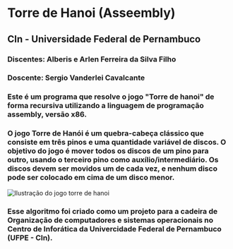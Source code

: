 # Torre de Hanoi (Asseembly)
## CIn - Universidade Federal de Pernambuco
### Discentes: Alberis e Arlen Ferreira da Silva Filho
### Doscente: Sergio Vanderlei Cavalcante
### Este é um programa que resolve o jogo "Torre de hanoi" de forma recursiva utilizando a linguagem de programação assembly, versão x86.
### O jogo Torre de Hanói é um quebra-cabeça clássico que consiste em três pinos e uma quantidade variável de discos. O objetivo do jogo é mover todos os discos de um pino para outro, usando o terceiro pino como auxílio/intermediário. Os discos devem ser movidos um de cada vez, e nenhum disco pode ser colocado em cima de um disco menor.
![Ilustração do jogo torre de hanoi](https://cdn.kastatic.org/ka-perseus-images/5b5fb2670c9a185b2666637461e40c805fcc9ea5.png)
### Esse algoritmo foi criado como um projeto para a cadeira de Organização de computadores e sistemas operacionais no Centro de Inforática da Univercidade Federal de Pernambuco (UFPE - CIn).